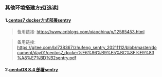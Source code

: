 ### 其他环境搭建方式[选读]

#### 1.[centos7 docker方式部署sentry](https://www.cnblogs.com/watchslowly/p/11309052.html)

> 备用链接: https://www.cnblogs.com/xiaochina/p/12585453.html

> 备用链接: https://gitee.com/lxl738367/zhufeng_sentry_20211112/blob/master/document/day01/centos7_docker%E6%96%B9%E5%BC%8F%E9%83%A8%E7%BD%B2sentry.pdf

#### 2.[centoOS 8.4 部署sentry](https://gitee.com/lxl738367/zhufeng_sentry_20211112/blob/master/day01/ECS%E5%AE%89%E8%A3%85.md)
